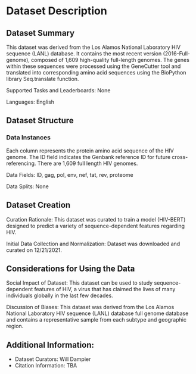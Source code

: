 # Dataset Description 


## Dataset Summary

 This dataset was derived from the Los Alamos National Laboratory HIV sequence (LANL) database.
 It contains the most recent version (2016-Full-genome), composed of 1,609 high-quality full-length genomes.
 The genes within these sequences were processed using the GeneCutter tool and translated into corresponding amino acid sequences using the BioPython library Seq.translate function. 

Supported Tasks and Leaderboards: None 

Languages: English 
 
## Dataset Structure

### Data Instances
Each column represents the protein amino acid sequence of the HIV genome. 
The ID field indicates the Genbank reference ID for future cross-referencing. 
There are 1,609 full length HIV genomes. 

Data Fields: ID, gag, pol, env, nef, tat, rev, proteome 

Data Splits: None 
 
## Dataset Creation

Curation Rationale: This dataset was curated to train a model (HIV-BERT) designed to predict a variety of sequence-dependent features regarding HIV.  

Initial Data Collection and Normalization: Dataset was downloaded and curated on 12/21/2021. 

## Considerations for Using the Data

Social Impact of Dataset: This dataset can be used to study sequence-dependent features of HIV, a virus that has claimed the lives of many individuals globally in the last few decades.  

Discussion of Biases: This dataset was derived from the Los Alamos National Laboratory HIV sequence (LANL) database full genome database and contains a representative sample from each subtype and geographic region. 

## Additional Information: 
 - Dataset Curators: Will Dampier 
 - Citation Information: TBA